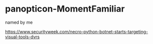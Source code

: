 # panopticon-MomentFamiliar

named by me

https://www.securityweek.com/necro-python-botnet-starts-targeting-visual-tools-dvrs
